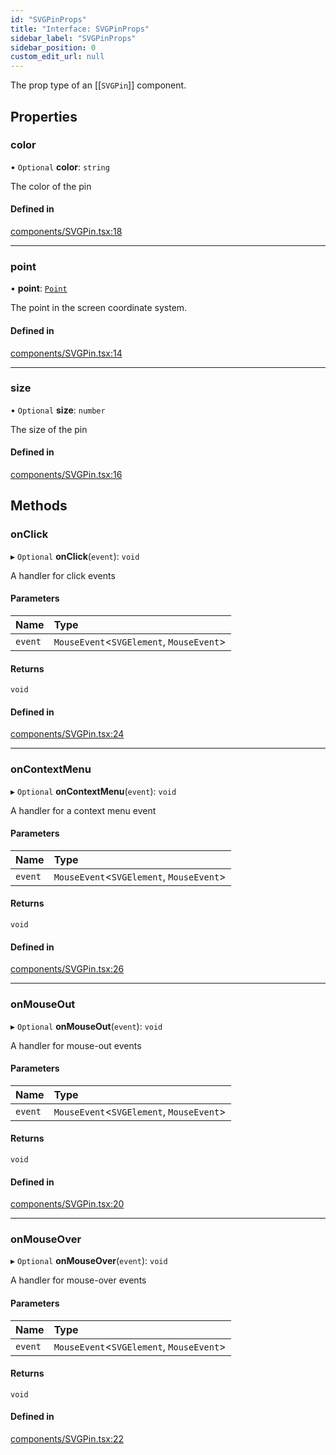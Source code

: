 ```yaml
---
id: "SVGPinProps"
title: "Interface: SVGPinProps"
sidebar_label: "SVGPinProps"
sidebar_position: 0
custom_edit_url: null
---
```


The prop type of an [[`SVGPin`]] component.

## Properties

### color

• `Optional` **color**: `string`

The color of the pin

#### Defined in

[components/SVGPin.tsx:18](https://github.com/rob-blackbourn/jetblack-map/blob/c7bbaad/src/components/SVGPin.tsx#L18)

___

### point

• **point**: [`Point`](../modules.md#point)

The point in the screen coordinate system.

#### Defined in

[components/SVGPin.tsx:14](https://github.com/rob-blackbourn/jetblack-map/blob/c7bbaad/src/components/SVGPin.tsx#L14)

___

### size

• `Optional` **size**: `number`

The size of the pin

#### Defined in

[components/SVGPin.tsx:16](https://github.com/rob-blackbourn/jetblack-map/blob/c7bbaad/src/components/SVGPin.tsx#L16)

## Methods

### onClick

▸ `Optional` **onClick**(`event`): `void`

A handler for click events

#### Parameters

| Name | Type |
| :------ | :------ |
| `event` | `MouseEvent`<`SVGElement`, `MouseEvent`\> |

#### Returns

`void`

#### Defined in

[components/SVGPin.tsx:24](https://github.com/rob-blackbourn/jetblack-map/blob/c7bbaad/src/components/SVGPin.tsx#L24)

___

### onContextMenu

▸ `Optional` **onContextMenu**(`event`): `void`

A handler for a context menu event

#### Parameters

| Name | Type |
| :------ | :------ |
| `event` | `MouseEvent`<`SVGElement`, `MouseEvent`\> |

#### Returns

`void`

#### Defined in

[components/SVGPin.tsx:26](https://github.com/rob-blackbourn/jetblack-map/blob/c7bbaad/src/components/SVGPin.tsx#L26)

___

### onMouseOut

▸ `Optional` **onMouseOut**(`event`): `void`

A handler for mouse-out events

#### Parameters

| Name | Type |
| :------ | :------ |
| `event` | `MouseEvent`<`SVGElement`, `MouseEvent`\> |

#### Returns

`void`

#### Defined in

[components/SVGPin.tsx:20](https://github.com/rob-blackbourn/jetblack-map/blob/c7bbaad/src/components/SVGPin.tsx#L20)

___

### onMouseOver

▸ `Optional` **onMouseOver**(`event`): `void`

A handler for mouse-over events

#### Parameters

| Name | Type |
| :------ | :------ |
| `event` | `MouseEvent`<`SVGElement`, `MouseEvent`\> |

#### Returns

`void`

#### Defined in

[components/SVGPin.tsx:22](https://github.com/rob-blackbourn/jetblack-map/blob/c7bbaad/src/components/SVGPin.tsx#L22)
